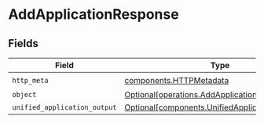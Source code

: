 # AddApplicationResponse


## Fields

| Field                                                                                                    | Type                                                                                                     | Required                                                                                                 | Description                                                                                              |
| -------------------------------------------------------------------------------------------------------- | -------------------------------------------------------------------------------------------------------- | -------------------------------------------------------------------------------------------------------- | -------------------------------------------------------------------------------------------------------- |
| `http_meta`                                                                                              | [components.HTTPMetadata](../../models/components/httpmetadata.md)                                       | :heavy_check_mark:                                                                                       | N/A                                                                                                      |
| `object`                                                                                                 | [Optional[operations.AddApplicationResponseBody]](../../models/operations/addapplicationresponsebody.md) | :heavy_minus_sign:                                                                                       | N/A                                                                                                      |
| `unified_application_output`                                                                             | [Optional[components.UnifiedApplicationOutput]](../../models/components/unifiedapplicationoutput.md)     | :heavy_minus_sign:                                                                                       | N/A                                                                                                      |